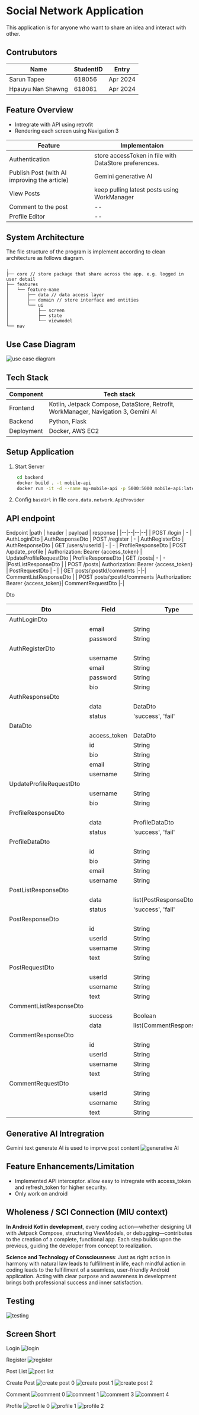 # Social Network Application
This application is for anyone who want to share an idea and interact with other.

## Contrubutors
|Name | StudentID | Entry |
| -- | -- | -- |
| Sarun Tapee | 618056 | Apr 2024 |
| Hpauyu Nan Shawng | 618081 | Apr 2024 |


## Feature Overview
- Intregrate with API using retrofit
- Rendering each screen using Navigation 3

| Feature | Implementaion |
| -- | --|
| Authentication | store accessToken in file with DataStore preferences.
| Publish Post (with AI improving the article) | Gemini generative AI
| View Posts | keep pulling latest posts using WorkManager
| Comment to the post | --
| Profile Editor | --

## System Architecture
The file structure of the program is implement according to clean architecture as follows diagram.
```
.
├── core // store package that share across the app. e.g. logged in user detail
├── features
│   └── feature-name
│       ├── data // data access layer
│       ├── domain // store interface and entities
│       └── ui
│           ├── screen
│           ├── state
│           └── viewmodel
└── nav
```

## Use Case Diagram
![use case diagram](./screenshot/project-use-case-diagram.png)

## Tech Stack
|Component| Tech stack |
|--| -- |
|Frontend| Kotlin, Jetpack Compose, DataStore, Retrofit, WorkManager, Navigation 3, Gemini AI
|Backend| Python, Flask
|Deployment| Docker, AWS EC2


## Setup Application

1. Start Server
``` bash
    cd backend
    docker build . -t mobile-api
    docker run -it -d --name my-mobile-api -p 5000:5000 mobile-api:latest
```
2. Config `baseUrl` in file `core.data.network.ApiProvider`

## API endpoint
Endpoint
|path | header | payload | response |
|--|--|--|--|
| POST /login | - | AuthLoginDto | AuthResponseDto
| POST /register | - | AuthRegisterDto | AuthResponseDto
| GET /users/:userId | - | - | ProfileResponseDto
| POST /update_profile | Authorization: Bearer {access_token} | UpdateProfileRequestDto | ProfileResponseDto
| GET /posts| - | - |PostListResponseDto |
| POST /posts| Authorization: Bearer {access_token} | PostRequestDto | - |
| GET posts/:postId/comments |-|-| CommentListResponseDto |
| POST posts/:postId/comments |Authorization: Bearer {access_token}| CommentRequestDto |-|

Dto

|Dto| Field | Type |
|--| --| -- |
|AuthLoginDto| | |
|  | email | String | 
|  | password | String | 
|AuthRegisterDto|  |  |
|  | username | String | 
|  | email | String | 
|  | password | String | 
|  | bio | String | 
|AuthResponseDto|  |  |
|  | data | DataDto | 
|  | status | 'success', 'fail' | 
|DataDto|  |  |
|  | access_token | DataDto | 
|  | id | String | 
|  | bio | String | 
|  | email | String | 
|  | username | String | 
|UpdateProfileRequestDto|  |  |
|  | username | String | 
|  | bio | String | 
|ProfileResponseDto|  |  |
|  | data | ProfileDataDto | 
|  | status | 'success', 'fail' | 
|ProfileDataDto|  |  |
|  | id | String | 
|  | bio | String | 
|  | email | String | 
|  | username | String | 
|PostListResponseDto | | |
|  | data | list(PostResponseDto) | 
|  | status | 'success', 'fail' | 
|PostResponseDto| |
|  | id | String | 
|  | userId | String | 
|  | username | String | 
|  | text | String | 
|PostRequestDto| |
|  | userId | String | 
|  | username | String | 
|  | text | String | 
|CommentListResponseDto| | |
|  | success | Boolean | 
|  | data | list(CommentResponseDto) | 
|CommentResponseDto| | |
|  | id | String | 
|  | userId | String | 
|  | username | String | 
|  | text | String | 
|CommentRequestDto| | |
|  | userId | String | 
|  | username | String | 
|  | text | String | 

## Generative AI Intregration

Gemini text generate AI is used to imprve post content
![generative AI](./screenshot/project-create-post-1.png)

## Feature Enhancements/Limitation
- Implemented API interceptor. allow easy to intregrate with access_token and refresh_token for higher security.
- Only work on android

## Wholeness / SCI Connection (MIU context)
**In Android Kotlin development**, every coding action—whether designing UI with Jetpack Compose, structuring ViewModels, or debugging—contributes to the creation of a complete, functional app. Each step builds upon the previous, guiding the developer from concept to realization.

**Science and Technology of Consciousness**: Just as right action in harmony with natural law leads to fulfillment in life, each mindful action in coding leads to the fulfillment of a seamless, user-friendly Android application. Acting with clear purpose and awareness in development brings both professional success and inner satisfaction.

## Testing
![testing](./screenshot/project-test.png)

## Screen Short
Login
![login](./screenshot/project-login.png)

Register
![register](./screenshot/project-register.png)

Post List
![post list](./screenshot/project-post-list.png)

Create Post
![create post 0](./screenshot/project-create-post-0.png)
![create post 1](./screenshot/project-create-post-1.png)
![create post 2](./screenshot/project-create-post--2.png)

Comment
![comment 0](./screenshot/project-comment-0.png)
![comment 1](./screenshot/project-comment-1.png)
![comment 3](./screenshot/project-comment-3.png)
![comment 4](./screenshot/project-comment-4.png)

Profile
![profile 0](./screenshot/project-profile-0.png)
![profile 1](./screenshot/project-profile-1.png)
![profile 2](./screenshot/project-profile-2.png)

